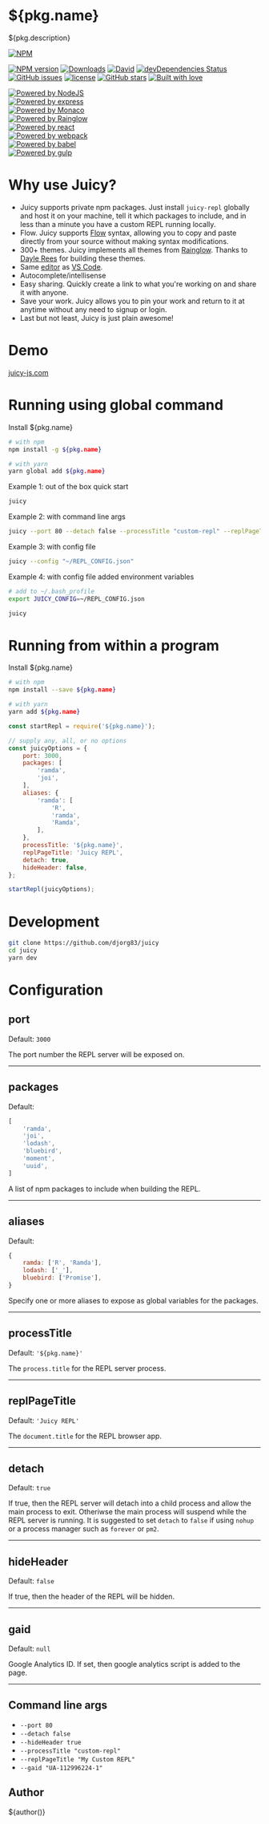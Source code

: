 # ${pkg.name}

${pkg.description}

[![NPM](https://nodei.co/npm/${pkg.name}.png?downloads=true&stars=true)](https://nodei.co/npm/${pkg.name}/)

[![NPM version](http://img.shields.io/npm/v/${pkg.name}.svg)](https://www.npmjs.com/package/${pkg.name})
[![Downloads](https://img.shields.io/npm/dm/${pkg.name}.svg)](https://www.npmjs.com/package/${pkg.name})
[![David](https://img.shields.io/david/djorg83/juicy.svg?maxAge=2592000)](https://github.com/djorg83/juicy)
[![devDependencies Status](https://david-dm.org/djorg83/juicy/dev-status.svg)](https://david-dm.org/djorg83/juicy?type=dev)
[![GitHub issues](https://img.shields.io/github/issues/djorg83/juicy.svg?maxAge=2592000)](https://github.com/djorg83/juicy)
[![license](https://img.shields.io/github/license/djorg83/juicy.svg?maxAge=2592000)](https://github.com/djorg83/juicy)
[![GitHub stars](https://img.shields.io/github/stars/djorg83/juicy.svg?style=social&label=Star&maxAge=2592000)](https://github.com/djorg83/juicy)
[![Built with love](https://img.shields.io/badge/built%20with-love-ff69b4.svg)](https://img.shields.io/badge/built%20with-love-ff69b4.svg)

[![Powered by NodeJS](https://img.shields.io/badge/powered%20by-NodeJS-yellowgreen.svg)](https://nodejs.org/en/)<br>
[![Powered by express](https://img.shields.io/badge/powered%20by-express-yellowgreen.svg)](https://expressjs.com/)<br>
[![Powered by Monaco](https://img.shields.io/badge/powered%20by-monaco-yellowgreen.svg)](https://microsoft.github.io/monaco-editor/)<br>
[![Powered by Rainglow](https://img.shields.io/badge/powered%20by-rainglow-yellowgreen.svg)](https://rainglow.io/)<br>
[![Powered by react](https://img.shields.io/badge/powered%20by-react-yellowgreen.svg)](https://reactjs.org/)<br>
[![Powered by webpack](https://img.shields.io/badge/powered%20by-webpack-yellowgreen.svg)](https://webpack.js.org/)<br>
[![Powered by babel](https://img.shields.io/badge/powered%20by-babel-yellowgreen.svg)](https://babeljs.io/)<br>
[![Powered by gulp](https://img.shields.io/badge/powered%20by-gulp-yellowgreen.svg)](https://gulpjs.com/)

# Why use Juicy?
- Juicy supports private npm packages. Just install `juicy-repl` globally and host it on your machine, tell it which packages to include, and in less than a minute you have a custom REPL running locally.
- Flow. Juicy supports [Flow](https://flow.org/) syntax, allowing you to copy and paste directly from your source without making syntax modifications.
- 300+ themes.  Juicy implements all themes from [Rainglow](https://rainglow.io/). Thanks to [Dayle Rees](https://daylerees.com) for building these themes.
- Same [editor](https://microsoft.github.io/monaco-editor/) as [VS Code](https://code.visualstudio.com/).
- Autocomplete/intellisense
- Easy sharing. Quickly create a link to what you're working on and share it with anyone.
- Save your work. Juicy allows you to pin your work and return to it at anytime without any need to signup or login.
- Last but not least, Juicy is just plain awesome!

# Demo
[juicy-js.com](http://juicy-js.com)

# Running using global command

Install ${pkg.name}
``` bash
# with npm
npm install -g ${pkg.name}

# with yarn
yarn global add ${pkg.name}
```

Example 1: out of the box quick start
``` bash
juicy
```

Example 2: with command line args
``` bash
juicy --port 80 --detach false --processTitle "custom-repl" --replPageTitle "My Custom REPL" --hideHeader true
```

Example 3: with config file
``` bash
juicy --config "~/REPL_CONFIG.json"
```

Example 4: with config file added environment variables
``` bash
# add to ~/.bash_profile
export JUICY_CONFIG=~/REPL_CONFIG.json
```
``` bash
juicy
```

# Running from within a program

Install ${pkg.name}
``` bash
# with npm
npm install --save ${pkg.name}

# with yarn
yarn add ${pkg.name}
```

``` javascript
const startRepl = require('${pkg.name}');

// supply any, all, or no options
const juicyOptions = {
    port: 3000,
    packages: [
        'ramda',
        'joi',
    ],
    aliases: {
        'ramda': [
            'R',
            'ramda',
            'Ramda',
        ],
    },
    processTitle: '${pkg.name}',
    replPageTitle: 'Juicy REPL',
    detach: true,
    hideHeader: false,
};

startRepl(juicyOptions);
```

# Development
``` bash
git clone https://github.com/djorg83/juicy
cd juicy
yarn dev
```

# Configuration

## port
Default: `3000`

The port number the REPL server will be exposed on.

----

## packages
Default:
``` javascript
[
    'ramda',
    'joi',
    'lodash',
    'bluebird',
    'moment',
    'uuid',
]
```

A list of npm packages to include when building the REPL.

----

## aliases
Default:
``` javascript
{
    ramda: ['R', 'Ramda'],
    lodash: ['_'],
    bluebird: ['Promise'],
}
```

Specify one or more aliases to expose as global variables for the packages.

----

## processTitle
Default: `'${pkg.name}'`

The `process.title` for the REPL server process.

----

## replPageTitle
Default: `'Juicy REPL'`

The `document.title` for the REPL browser app.

----

## detach
Default: `true`

If true, then the REPL server will detach into a child process and allow the main process to exit. Otheriwse the main process will suspend while the REPL server is running. It is suggested to set `detach` to `false` if using `nohup` or a process manager such as `forever` or `pm2`.

----

## hideHeader
Default: `false`

If true, then the header of the REPL will be hidden.

----

## gaid
Default: `null`

Google Analytics ID. If set, then google analytics script is added to the page.

----

## Command line args
- `--port 80`
- `--detach false`
- `--hideHeader true`
- `--processTitle "custom-repl"`
- `--replPageTitle "My Custom REPL"`
- `--gaid "UA-112996224-1"`

## Author

${author()}